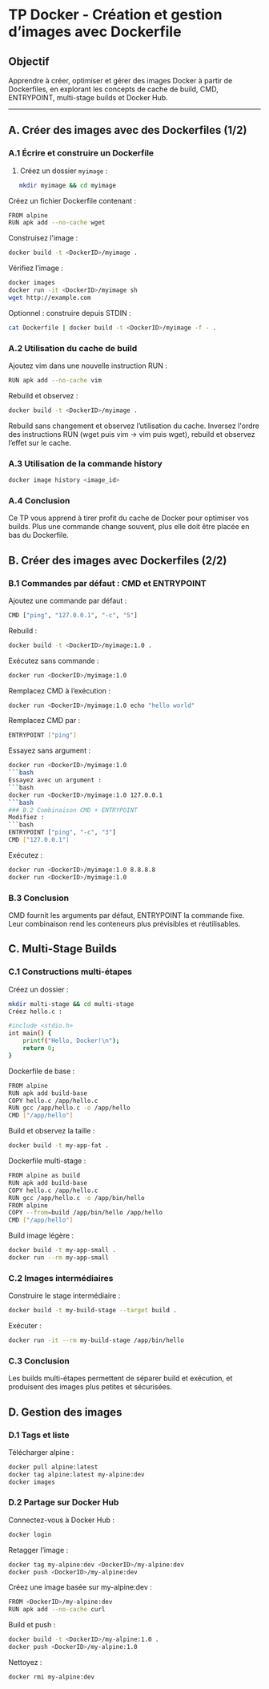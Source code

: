 # TP Docker - Création et gestion d’images avec Dockerfile

## Objectif
Apprendre à créer, optimiser et gérer des images Docker à partir de Dockerfiles, en explorant les concepts de cache de build, CMD, ENTRYPOINT, multi-stage builds et Docker Hub.

---

## A. Créer des images avec des Dockerfiles (1/2)

### A.1 Écrire et construire un Dockerfile

1. Créez un dossier `myimage` :
```bash
   mkdir myimage && cd myimage
```
Créez un fichier Dockerfile contenant :
```bash
FROM alpine
RUN apk add --no-cache wget
```
Construisez l'image :

```bash
docker build -t <DockerID>/myimage .
```
Vérifiez l’image :
```bash
docker images
docker run -it <DockerID>/myimage sh
wget http://example.com
```
Optionnel : construire depuis STDIN :
```bash
cat Dockerfile | docker build -t <DockerID>/myimage -f - .
```
### A.2 Utilisation du cache de build
Ajoutez vim dans une nouvelle instruction RUN :
```bash
RUN apk add --no-cache vim
```
Rebuild et observez :
```bash
docker build -t <DockerID>/myimage .
```
Rebuild sans changement et observez l’utilisation du cache.
Inversez l'ordre des instructions RUN (wget puis vim → vim puis wget), rebuild et observez l’effet sur le cache.
### A.3 Utilisation de la commande history
```bash
docker image history <image_id>
```
### A.4 Conclusion
Ce TP vous apprend à tirer profit du cache de Docker pour optimiser vos builds. Plus une commande change souvent, plus elle doit être placée en bas du Dockerfile.

## B. Créer des images avec Dockerfiles (2/2)
### B.1 Commandes par défaut : CMD et ENTRYPOINT
Ajoutez une commande par défaut :
```bash
CMD ["ping", "127.0.0.1", "-c", "5"]
```
Rebuild :
```bash
docker build -t <DockerID>/myimage:1.0 .
```
Exécutez sans commande :
```bash
docker run <DockerID>/myimage:1.0
```
Remplacez CMD à l’exécution :
```bash
docker run <DockerID>/myimage:1.0 echo "hello world"
```
Remplacez CMD par :
```bash
ENTRYPOINT ["ping"]
```
Essayez sans argument :
```bash
docker run <DockerID>/myimage:1.0
```bash
Essayez avec un argument :
```bash
docker run <DockerID>/myimage:1.0 127.0.0.1
```bash
### B.2 Combinaison CMD + ENTRYPOINT
Modifiez :
```bash
ENTRYPOINT ["ping", "-c", "3"]
CMD ["127.0.0.1"]
```
Exécutez :
```bash
docker run <DockerID>/myimage:1.0 8.8.8.8
docker run <DockerID>/myimage:1.0
```
### B.3 Conclusion
CMD fournit les arguments par défaut, ENTRYPOINT la commande fixe. Leur combinaison rend les conteneurs plus prévisibles et réutilisables.
## C. Multi-Stage Builds
### C.1 Constructions multi-étapes
Créez un dossier :
```bash
mkdir multi-stage && cd multi-stage
Créez hello.c :
```
```bash
#include <stdio.h>
int main() {
    printf("Hello, Docker!\n");
    return 0;
}
```
Dockerfile de base :
```bash
FROM alpine
RUN apk add build-base
COPY hello.c /app/hello.c
RUN gcc /app/hello.c -o /app/hello
CMD ["/app/hello"]
```
Build et observez la taille :
```bash
docker build -t my-app-fat .
```
Dockerfile multi-stage :
```bash
FROM alpine as build
RUN apk add build-base
COPY hello.c /app/hello.c
RUN gcc /app/hello.c -o /app/bin/hello
FROM alpine
COPY --from=build /app/bin/hello /app/hello
CMD ["/app/hello"]
```
Build image légère :

```bash
docker build -t my-app-small .
docker run --rm my-app-small
```
### C.2 Images intermédiaires
Construire le stage intermédiaire :

```bash
docker build -t my-build-stage --target build .
```
Exécuter :

```bash
docker run -it --rm my-build-stage /app/bin/hello
```
### C.3 Conclusion
Les builds multi-étapes permettent de séparer build et exécution, et produisent des images plus petites et sécurisées.

## D. Gestion des images
### D.1 Tags et liste
Télécharger alpine :

```bash
docker pull alpine:latest
docker tag alpine:latest my-alpine:dev
docker images
```
### D.2 Partage sur Docker Hub
Connectez-vous à Docker Hub :

```bash
docker login
```
Retagger l’image :
```bash
docker tag my-alpine:dev <DockerID>/my-alpine:dev
docker push <DockerID>/my-alpine:dev
```
Créez une image basée sur my-alpine:dev :
```bash
FROM <DockerID>/my-alpine:dev
RUN apk add --no-cache curl
```
Build et push :

```bash
docker build -t <DockerID>/my-alpine:1.0 .
docker push <DockerID>/my-alpine:1.0
```
Nettoyez :
```bash
docker rmi my-alpine:dev
```
